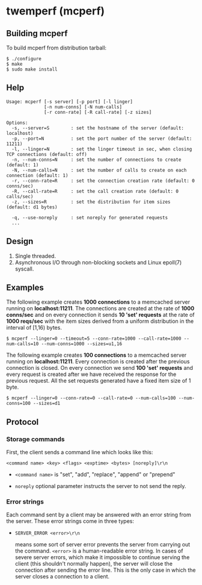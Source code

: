 # twemperf (mcperf)

## Building mcperf ##

To build mcperf from distribution tarball:

    $ ./configure
    $ make
    $ sudo make install

## Help ##

    Usage: mcperf [-s server] [-p port] [-l linger]
                  [-n num-conns] [-N num-calls]
                  [-r conn-rate] [-R call-rate] [-z sizes]

    Options:
      -s, --server=S        : set the hostname of the server (default: localhost)
      -p, --port=N          : set the port number of the server (default: 11211)
      -l, --linger=N        : set the linger timeout in sec, when closing TCP connections (default: off)
      -n, --num-conns=N     : set the number of connections to create (default: 1)
      -N, --num-calls=N     : set the number of calls to create on each connection (default: 1)
      -r, --conn-rate=R     : set the connection creation rate (default: 0 conns/sec)
      -R, --call-rate=R     : set the call creation rate (default: 0 calls/sec)
      -z, --sizes=R         : set the distribution for item sizes (default: d1 bytes)

      -q, --use-noreply     : set noreply for generated requests
      ...

## Design ##

1. Single threaded.
2. Asynchronous I/O through non-blocking sockets and Linux epoll(7) syscall.

## Examples ##

The following example creates **1000 connections** to a memcached server
running on **localhost:11211**. The connections are created at the rate of
**1000 conns/sec** and on every connection it sends **10 'set' requests** at
the rate of **1000 reqs/sec** with the item sizes derived from a uniform
distribution in the interval of [1,16) bytes.

    $ mcperf --linger=0 --timeout=5 --conn-rate=1000 --call-rate=1000 --num-calls=10 --num-conns=1000 --sizes=u1,16

The following example creates **100 connections** to a memcached server
running on **localhost:11211**. Every connection is created after the previous
connection is closed. On every connection we send **100 'set' requests** and
every request is created after we have received the response for the previous
request. All the set requests generated have a fixed item size of 1 byte.

    $ mcperf --linger=0 --conn-rate=0 --call-rate=0 --num-calls=100 --num-conns=100 --sizes=d1

## Protocol ##

### Storage commands ###
First, the client sends a command line which looks like this:

    <command name> <key> <flags> <exptime> <bytes> [noreply]\r\n

- `<command name>` is "set", "add", "replace", "append" or "prepend"

- `noreply` optional parameter instructs the server to not send the reply.

### Error strings ###

Each command sent by a client may be answered with an error string from the server. These error strings come in three types:

- `SERVER_ERROR <error>\r\n`

  means some sort of server error prevents the server from carrying out the command. `<error>` is a human-readable error string. In cases of severe server errors, which make it impossible to continue serving the client (this shouldn't normally happen), the server will close the connection after sending the error line. This is the only case in which the server closes a connection to a client.
